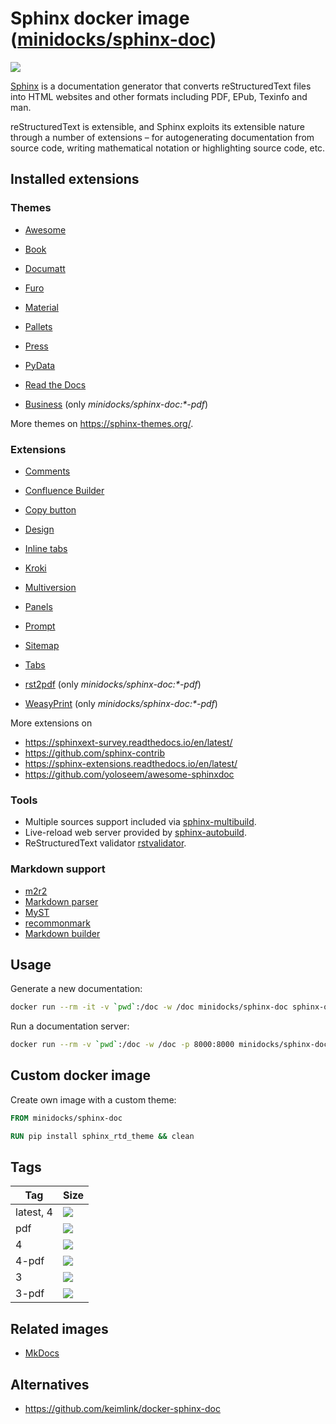 Sphinx docker image ([minidocks/sphinx-doc](https://hub.docker.com/r/minidocks/sphinx-doc))
===========================================================================================

![](https://upload.wikimedia.org/wikipedia/en/d/dc/Sphinx_Python_Documentation_Logo.png)

[Sphinx](https://www.sphinx-doc.org/) is a documentation generator that converts
reStructuredText files into HTML websites and other formats including PDF, EPub,
Texinfo and man.

reStructuredText is extensible, and Sphinx exploits its extensible nature
through a number of extensions – for autogenerating documentation from source
code, writing mathematical notation or highlighting source code, etc.

Installed extensions
--------------------

### Themes

-   [Awesome](https://sphinxawesome.xyz)
-   [Book](https://sphinx-book-theme.readthedocs.io/en/latest)
-   [Documatt](https://gitlab.com/documatt/sphinx-themes)
-   [Furo](https://pradyunsg.me/furo)
-   [Material](https://github.com/bashtage/sphinx-material)
-   [Pallets](https://github.com/pallets/pallets-sphinx-themes)
-   [Press](https://schettino72.github.io/sphinx_press_site)
-   [PyData](https://pydata-sphinx-theme.readthedocs.io/en/latest/index.html)
-   [Read the Docs](https://github.com/rtfd/sphinx_rtd_theme)

-   [Business](https://github.com/Nekmo/sphinx-business-theme) (only
    *minidocks/sphinx-doc:\*-pdf*)

More themes on https://sphinx-themes.org/.

### Extensions

-   [Comments](https://sphinx-comments.readthedocs.io/en/latest/)
-   [Confluence Builder](https://github.com/sphinx-contrib/confluencebuilder)
-   [Copy button](https://sphinx-copybutton.readthedocs.io/en/latest/)
-   [Design](https://sphinx-design.readthedocs.io/en/latest/)
-   [Inline tabs](https://sphinx-inline-tabs.readthedocs.io)
-   [Kroki](https://github.com/sphinx-contrib/kroki)
-   [Multiversion](https://github.com/Holzhaus/sphinx-multiversion)
-   [Panels](https://sphinx-panels.readthedocs.io/en/latest/)
-   [Prompt](http://sbrunner.github.io/sphinx-prompt/)
-   [Sitemap](https://github.com/jdillard/sphinx-sitemap)
-   [Tabs](https://github.com/executablebooks/sphinx-tabs)

-   [rst2pdf](https://rst2pdf.org/) (only *minidocks/sphinx-doc:\*-pdf*)
-   [WeasyPrint](https://procrastinator.nerv-project.eu/nerv-project/sphinx_weasyprint_builder)
    (only *minidocks/sphinx-doc:\*-pdf*)

More extensions on

-   https://sphinxext-survey.readthedocs.io/en/latest/
-   https://github.com/sphinx-contrib
-   https://sphinx-extensions.readthedocs.io/en/latest/
-   https://github.com/yoloseem/awesome-sphinxdoc

### Tools

-   Multiple sources support included via
    [sphinx-multibuild](https://github.com/rowanG077/sphinx-multibuild).
-   Live-reload web server provided by
    [sphinx-autobuild](https://github.com/GaretJax/sphinx-autobuild).
-   ReStructuredText validator
    [rstvalidator](https://github.com/andrewp-as-is/rstvalidator.py).

### Markdown support

-   [m2r2](https://github.com/crossnox/m2r2)
-   [Markdown parser](https://github.com/codejamninja/sphinx-markdown-parser)
-   [MyST](https://myst-parser.readthedocs.io/en/latest/index.html)
-   [recommonmark](https://recommonmark.readthedocs.io)
-   [Markdown builder](https://github.com/codejamninja/sphinx-markdown-builder)

Usage
-----

Generate a new documentation:

```bash
docker run --rm -it -v `pwd`:/doc -w /doc minidocks/sphinx-doc sphinx-quickstart .
```

Run a documentation server:

```bash
docker run --rm -v `pwd`:/doc -w /doc -p 8000:8000 minidocks/sphinx-doc sphinx-autobuild -H 0.0.0.0 . _build/
```

Custom docker image
-------------------

Create own image with a custom theme:

```dockerfile
FROM minidocks/sphinx-doc

RUN pip install sphinx_rtd_theme && clean
```

Tags
----

| Tag       | Size                                                                                                               |
|-----------|--------------------------------------------------------------------------------------------------------------------|
| latest, 4 | ![](https://img.shields.io/docker/image-size/minidocks/sphinx-doc/latest?style=flat-square&logo=docker&label=size) |
| pdf       | ![](https://img.shields.io/docker/image-size/minidocks/sphinx-doc/pdf?style=flat-square&logo=docker&label=size)    |
| 4         | ![](https://img.shields.io/docker/image-size/minidocks/sphinx-doc/4?style=flat-square&logo=docker&label=size)      |
| 4-pdf     | ![](https://img.shields.io/docker/image-size/minidocks/sphinx-doc/4-pdf?style=flat-square&logo=docker&label=size)  |
| 3         | ![](https://img.shields.io/docker/image-size/minidocks/sphinx-doc/3?style=flat-square&logo=docker&label=size)      |
| 3-pdf     | ![](https://img.shields.io/docker/image-size/minidocks/sphinx-doc/3-pdf?style=flat-square&logo=docker&label=size)  |

Related images
--------------

-   [MkDocs](https://github.com/minidocks/mkdocs)

Alternatives
------------

-   https://github.com/keimlink/docker-sphinx-doc
